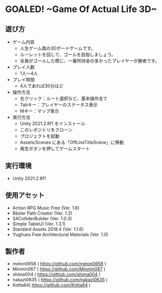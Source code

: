 # GOALED! ~Game Of Actual Life 3D~

## 遊び方
- ゲーム内容
  - 人生ゲーム風の3Dボードゲームです。
  - ルーレットを回して、ゴールを目指しましょう。
  - 全員がゴールした際に、一番所持金の多かったプレイヤーが勝者です。
- プレイ人数
  - 1人〜4人
- プレイ時間
  - 4人であれば30分ほど
- 操作方法
  - 左クリック：ルート選択など、基本操作全て
  - Tabキー：プレイヤーのステータス表示
  - Mキー：マップ表示
- 実行方法
  - Unity 2021.2.8f1 をインストール
  - このレポジトリをクローン
  - プロジェクトを起動
  - Assets/Scenes にある「OffLineTitleScene」に移動
  - 再生ボタンを押してゲームスタート

## 実行環境
- Unity 2021.2.8f1

## 使用アセット
- Action RPG Music Free (Ver. 1.6)
- Bézier Path Creator (Ver. 1.2)
- SAColliderBuilder (Ver. 1.0.3)
- Simple TableUI (Ver. 1.3.1)
- Standard Assets 2018.4 (Ver. 1.1.6)
- Yughues Free Architectural Materials (Ver. 1.0)

## 製作者
- melon0658 ( https://github.com/melon0658 )
- Minmin067 ( https://github.com/Minmin067 )
- shima004 ( https://github.com/shima004 )
- nakazi0635 ( https://github.com/nakazi0635 )
- Kotta64( https://github.com/Kotta64 )